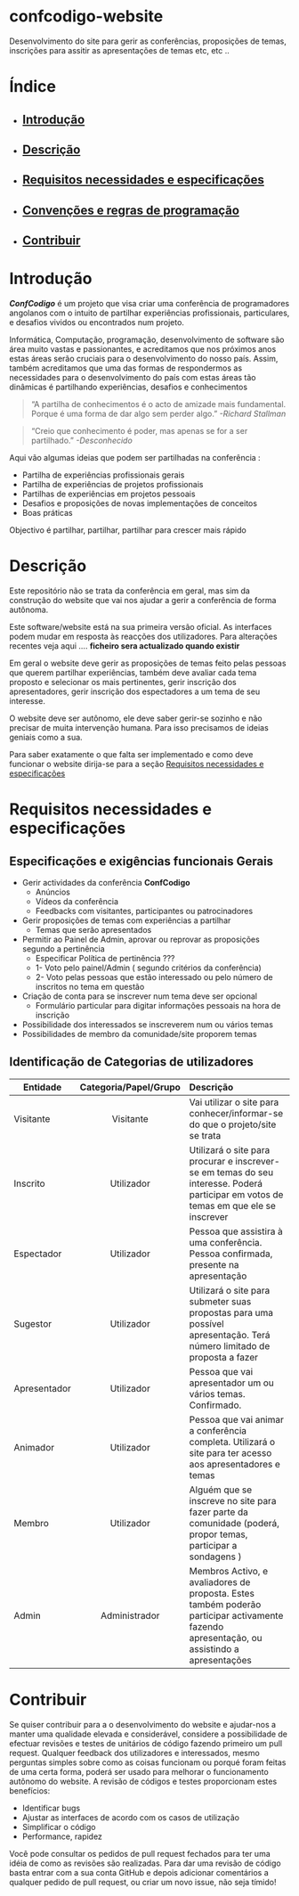 # confcodigo-website
Desenvolvimento do site para gerir as conferências, proposições de temas,  inscrições  para assitir as apresentações de temas etc, etc ..
# Índice
- ## [Introdução](#intro)
- ## [Descrição](#descr)
- ## [Requisitos necessidades e especificações](#rne)
- ## [Convenções e regras de programação](#guia)
- ## [Contribuir](#contr)

# <a name="intro"></a> Introdução

***ConfCodigo*** é um projeto que visa criar uma conferência de programadores angolanos com o intuito de partilhar experiências profissionais, particulares, e desafios vividos ou encontrados num projeto. 

Informática, Computação, programação, desenvolvimento de software são área muito vastas e passionantes, e acreditamos que nos próximos anos estas áreas serão cruciais para o desenvolvimento do nosso país. Assim, também acreditamos que uma das formas de respondermos as necessidades para o desenvolvimento do país com estas áreas tão dinâmicas é partilhando experiências, desafios e conhecimentos

>“A partilha de conhecimentos é o acto de amizade mais fundamental. Porque é uma forma de dar algo sem perder algo.” *-Richard Stallman*

>“Creio que conhecimento é poder, mas apenas se for a ser partilhado.” *-Desconhecido*

Aqui vão algumas ideias que podem ser partilhadas na conferência :

- Partilha de experiências profissionais gerais
- Partilha de experiências de projetos profissionais
- Partilhas de experiências em projetos pessoais
- Desafios e proposições de novas implementações de conceitos
- Boas práticas

Objectivo é partilhar, partilhar, partilhar para crescer mais rápido

# <a name="descr"></a> Descrição

Este repositório não se trata da conferência em geral, mas sim da construção do website que vai nos ajudar a gerir a conferência de forma autônoma.

Este software/website está na sua primeira versão oficial. As interfaces podem mudar em resposta às reacções dos utilizadores. Para alterações recentes veja aqui …. **ficheiro sera actualizado quando existir** 

Em geral o website deve gerir as proposições de temas feito pelas pessoas que querem partilhar experiências, também deve avaliar cada tema proposto e selecionar os mais pertinentes, gerir inscrição dos apresentadores, gerir inscrição dos espectadores a um tema de seu interesse.

O website deve ser autônomo, ele deve saber gerir-se sozinho e não precisar de muita intervenção humana. Para isso precisamos de ideias geniais como a sua.

Para saber exatamente o que falta ser implementado e como deve funcionar o website dirija-se para a seção [Requisitos necessidades e especificações](https://github.com/confcodigo/confcodigo-website#descr)

# <a name="rne"></a> Requisitos necessidades e especificações

## Especificações e exigências funcionais Gerais
- Gerir actividades da conferência **ConfCodigo**
  - Anúncios
  - Vídeos da conferência
  - Feedbacks com visitantes, participantes ou patrocinadores
- Gerir  proposições de temas com experiências a partilhar
  - Temas  que serão apresentados
- Permitir ao Painel de Admin, aprovar ou reprovar as proposições segundo a pertinência
  - Especificar Política de pertinência ???
  - 1- Voto pelo painel/Admin  ( segundo critérios da conferência)
  - 2- Voto pelas pessoas que estão interessado ou pelo número de inscritos no tema em questão
- Criação de conta para se inscrever num tema deve ser opcional
  - Formulário particular para digitar informações pessoais na hora de inscrição
- Possibilidade dos interessados se inscreverem num ou vários temas
- Possibilidades de membro da comunidade/site proporem temas


## Identificação de Categorias de utilizadores
| Entidade  | Categoria/Papel/Grupo | Descrição |
| ------------- |:-------------:| :---------------|
| Visitante         | Visitante | Vai utilizar o site para conhecer/informar-se do que o projeto/site se trata |
| Inscrito      | Utilizador   | Utilizará o site para procurar e inscrever-se em temas do seu interesse. Poderá participar em votos de temas em que ele se inscrever |
| Espectador        | Utilizador     | Pessoa que assistira à uma  conferência. Pessoa confirmada, presente na apresentação |
| Sugestor  | Utilizador        |  Utilizará o site para submeter suas propostas para uma possível apresentação. Terá número limitado de proposta a fazer |
| Apresentador     | Utilizador    | Pessoa que vai apresentador um ou vários temas. Confirmado. |
| Animador     | Utilizador    | Pessoa que vai animar a conferência completa. Utilizará o site para ter acesso aos apresentadores e temas |
| Membro     | Utilizador    | Alguém que se inscreve no site para fazer parte da comunidade (poderá, propor temas, participar a sondagens ) |
| Admin     | Administrador    | Membros Activo, e avaliadores de proposta. Estes também poderão participar activamente fazendo apresentação, ou assistindo  a apresentações |

# <a name="contr"></a> Contribuir

Se quiser contribuir para a o desenvolvimento do website e ajudar-nos a manter uma qualidade elevada e considerável, considere a possibilidade de efectuar revisões e testes de unitários de código fazendo primeiro um pull request. Qualquer feedback dos utilizadores e interessados, mesmo perguntas simples sobre como as coisas funcionam ou porqué foram feitas de uma certa forma, poderá ser usado para melhorar o funcionamento autônomo do website. A revisão de códigos e testes proporcionam estes benefícios:

- Identificar bugs
- Ajustar as interfaces de acordo com os casos de utilização 
- Simplificar o código
- Performance, rapidez

Você pode consultar os pedidos de pull request fechados para ter uma idéia de como as revisões são realizadas. Para dar uma revisão de código basta entrar com a sua conta GitHub e depois adicionar comentários a qualquer pedido de pull request, ou criar um novo issue, não seja tímido!

